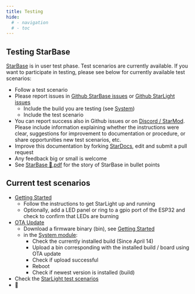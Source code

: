 ```yaml
---
title: Testing
hide:
  # - navigation
  # - toc
---
```


## Testing StarBase

[StarBase](/StarDocs) is in user test phase. Test scenarios are currently available. If you want to participate in testing, please see below for currently available test scenarios:

* Follow a test scenario
* Please report issues in [Github StarBase issues](https://github.com/ewowi/StarBase/issues) or [Github StarLight issues](https://github.com/MoonModules/StarLight/issues)
    * Include the build you are testing (see [System](/StarDocs/SysMod/SysModSystem))
    * Include the test scenario
* You can report success also in Github issues or on [Discord / StarMod](https://discord.gg/VGDGGX8qvQ). Please include information explaining whether the instructions were clear, suggestions for improvement to documentation or procedure, or share opportunities new test scenarios, etc.
* Improve this documentation by forking [StarDocs](https://github.com/ewowi/StarDocs), edit and submit a pull request
* Any feedback big or small is welcome
* See [StarBase 💫.pdf](https://github.com/ewowi/StarDocs/files/14837446/Starmod.pdf) for the story of StarBase in bullet points

## Current test scenarios

* [Getting Started](/StarDocs/StarBase/GettingStarted/)
    * Follow the instructions to get StarLight up and running
    * Optionally, add a LED panel or ring to a gpio port of the ESP32 and check to confirm that LEDs are burning
* [OTA Update](/StarDocs/SysMod/SysModSystem/)
    * Download a firmware binary (bin), see [Getting Started](/StarDocs/StarBase/GettingStarted/)
    * in the [System module](/StarDocs/SysMod/SysModSystem):
        * Check the currently installed build (Since April 14)
        * Upload a bin corresponding with the installed build / board using OTA update
        * Check if upload successful
        * Reboot
        * Check if newest version is installed (build)
* Check the [StarLight test scenarios](/StarDocs/StarLight/Testing/)
* 🚧
